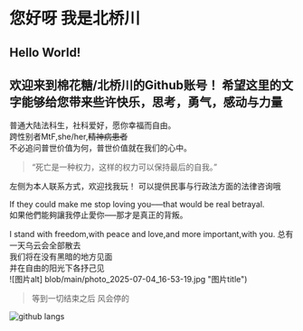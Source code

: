 # 您好呀 我是北桥川

## Hello World!

## 欢迎来到棉花糖/北桥川的Github账号！ 希望这里的文字能够给您带来些许快乐，思考，勇气，感动与力量

普通大陆法科生，社科爱好，愿你幸福而自由。   
跨性别者MtF,she/her,~~精神病患者~~   
不必追问普世价值为何，普世价值就在我们的心中。

>“死亡是一种权力，这样的权力可以保持最后的自我。”

左侧为本人联系方式，欢迎找我玩！
可以提供民事与行政法方面的法律咨询哦

If they could make me stop loving you–—that would be real betrayal.   
如果他們能夠讓我停止愛你–—那才是真正的背叛。

I stand with freedom,with peace and love,and more important,with you.
总有一天乌云会全部散去   
我们将在没有黑暗的地方见面   
并在自由的阳光下各抒己见  
![图片alt] blob/main/photo_2025-07-04_16-53-19.jpg "图片title")
> 等到一切结束之后 风会停的 


![github langs](https://github-readme-stats.vercel.app/api/top-langs?username=kitahasikawa&show_icons=true&title_color=9483f1&icon_color=9483f1&layout=compact)


<!--
**KitahasiKawa/KitahasiKawa** is a ✨ _special_ ✨ repository because its `README.md` (this file) appears on your GitHub profile.

Here are some ideas to get you started:

- 🔭 I’m currently working on ...
- 🌱 I’m currently learning ...
- 👯 I’m looking to collaborate on ...
- 🤔 I’m looking for help with ...
- 💬 Ask me about ...
- 📫 How to reach me: ...
- 😄 Pronouns: ...
- ⚡ Fun fact: ...
-->
